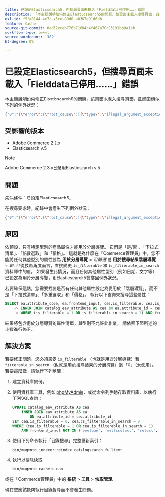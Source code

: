 ```yaml
---
title: 已設定Elasticsearch5，但搜尋頁面未載入「Fielddata已停用……」錯誤
description: 「本主題說明如何修正Elasticsearch5的問題，該頁面未載入搜尋頁面，且擲回類似下列的例外狀況：」
exl-id: f5fa8144-4e7c-45ce-89d0-a8367e91d6db
feature: Cache
source-git-commit: 0ad52eceb776b71604c4f467a70c13191bb9a1eb
workflow-type: tm+mt
source-wordcount: '382'
ht-degree: 0%

---
```


# 已設定Elasticsearch5，但搜尋頁面未載入「Fielddata已停用……」錯誤

本主題說明如何修正Elasticsearch5的問題，該頁面未載入搜尋頁面，且擲回類似下列的例外狀況：

```bash
{"0":"{\"error\":{\"root_cause\":[{\"type\":\"illegal_argument_exception\",\"reason\":\"Fielddata is disabled on text fields by default. Set fielddata=true on [%attribute_code%]] in order to load fielddata in memory by uninverting the inverted index. Note that this can however use significant memory.\"}].
```

## 受影響的版本

* Adobe Commerce 2.2.x
* Elasticsearch v.5

>[!NOTE]
>
>Adobe Commerce 2.3.x已棄用Elasticsearch v.5

## 問題

先決條件：已設定Elasticsearch5。

在搜尋要求時，紀錄中會產生下列例外狀況：

```bash
{"0":"{\"error\":{\"root_cause\":[{\"type\":\"illegal_argument_exception\",\"reason\":\"Fielddata is disabled on text fields by default. Set fielddata=true on [%attribute_code%]] in order to load fielddata in memory by uninverting the inverted index. Note that this can however use significant memory.\"}].
```

## 原因

依預設，只有特定型別的產品屬性才能用於分層導覽。 它們是「是/否」、「下拉式清單」、「倍數選取」和「價格」。 這就是為什麼在「Commerce管理員」中，您不能將任何其他型別的屬性設為 **用於分層導覽** = *可篩選* 或 **用於搜尋結果階層導覽** = *是*. 但從技術角度而言，直接變更 `is_filterable` 和 `is_filterable_in_search` 資料庫中的值。 如果發生此情況，而且任何其他屬性型別（例如日期、文字等）已設定為用於分層導覽，則Elasticsearch5會擲回例外狀況。

若要確保這點，您需要找出是否有任何其他屬性設定為要用於「階層導覽」，而不是「下拉式清單」、「多重選取」和「價格」。 執行以下查詢來搜尋這些屬性：

```sql
SELECT ea.attribute_code, ea.frontend_input, cea.is_filterable, cea.is_filterable_in_search FROM eav_attribute AS ea
    -> INNER JOIN catalog_eav_attribute AS cea ON ea.attribute_id = cea.`attribute_id`
    -> WHERE (is_filterable = 1 OR is_filterable_in_search = 1) AND frontend_input NOT IN ('boolean', 'multiselect', 'select', 'price');
```

結果將包含用於分層導覽的屬性清單，其型別不允許此作業。 請依照下節所述的步驟進行修正。

## 解決方案

若要修正問題，您必須設定 `is_filterable` （也就是用於分層導覽）和 `filterable_in_search` （也就是用於搜尋結果的分層導覽）到「0」（未使用）。 若要這麼做，請執行下列步驟：

1. 建立資料庫備份。
1. 使用資料庫工具，例如 [phpMyAdmin](https://devdocs.magento.com/guides/v2.2/install-gde/prereq/optional.html#install-optional-phpmyadmin)，或從命令列手動存取資料庫，以執行下列SQL查詢：

   ```sql
   UPDATE catalog_eav_attribute AS cea
       INNER JOIN eav_attribute AS ea
           ON ea.attribute_id = cea.attribute_id
   SET cea.is_filterable = 0, cea.is_filterable_in_search = 0
   WHERE (cea.is_filterable = 1 OR cea.is_filterable_in_search = 1)
       AND frontend_input NOT IN ('boolean', 'multiselect', 'select', 'price');
   ```

1. 使用下列命令執行「目錄搜尋」完整重新索引：

   ```bash
   bin/magento indexer:reindex catalogsearch_fulltext
   ```

1. 執行以清除快取

   ```bash
   bin/magento cache:clean
   ```

或在「Commerce管理員」中的 **系統** > **工具** > **快取管理**.

現在您應該能夠執行目錄搜尋而不會發生問題。
